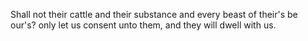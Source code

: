 Shall not their cattle and their substance and every beast of their's be our's? only let us consent unto them, and they will dwell with us.
